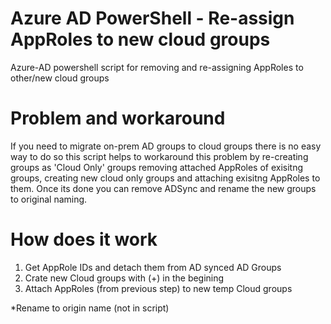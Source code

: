 # Azure AD PowerShell - Re-assign AppRoles to new cloud groups
Azure-AD powershell script for removing and re-assigning AppRoles to other/new cloud groups

# Problem and workaround
If you need to migrate on-prem AD groups to cloud groups there is no easy way to do so
this script helps to workaround this problem by re-creating groups as 'Cloud Only' groups
removing attached AppRoles of exisitng groups, creating new cloud only groups and attaching 
exisitng AppRoles to them. Once its done you can remove ADSync and rename the new groups to
original naming.

# How does it work
1. Get AppRole IDs and detach them from AD synced AD Groups
2. Crate new Cloud groups with (+) in the begining 
3. Attach AppRoles (from previous step) to new temp Cloud groups

*Rename to origin name (not in script)
